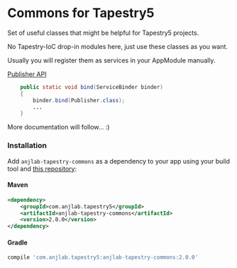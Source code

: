 Commons for Tapestry5
=====================

Set of useful classes that might be helpful for Tapestry5 projects.

No Tapestry-IoC drop-in modules here, just use these classes as you want.

Usually you will register them as services in your AppModule manually.

[Publisher API](https://github.com/anjlab/anjlab-tapestry-commons/wiki/Publisher-API)

```java
    public static void bind(ServiceBinder binder)
    {
        binder.bind(Publisher.class);
        ...
    }
```


More documentation will follow... :)

### Installation
Add `anjlab-tapestry-commons` as a dependency to your app using your build tool
and [this repository](https://github.com/anjlab/anjlab-tapestry-commons#maven-repository):

#### Maven
```xml
<dependency>
    <groupId>com.anjlab.tapestry5</groupId>
    <artifactId>anjlab-tapestry-commons</artifactId>
    <version>2.0.0</version>
</dependency>
```

#### Gradle
```groovy
compile 'com.anjlab.tapestry5:anjlab-tapestry-commons:2.0.0'
```
